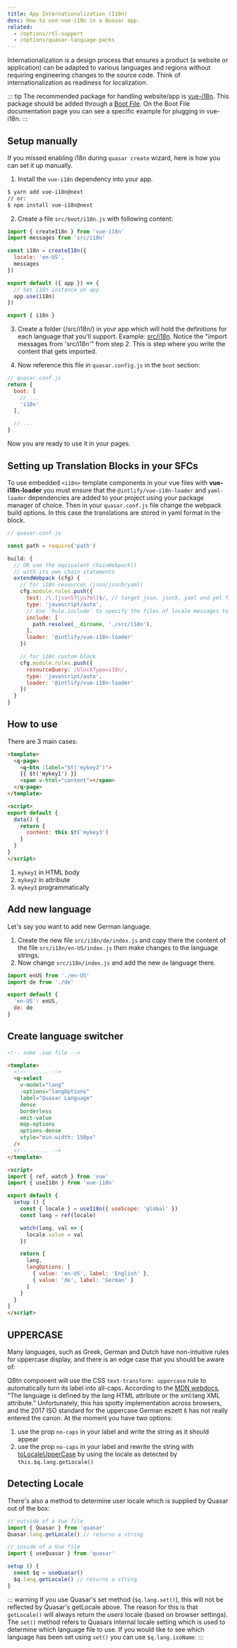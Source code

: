```yaml
---
title: App Internationalization (I18n)
desc: How to use vue-i18n in a Quasar app.
related:
  - /options/rtl-support
  - /options/quasar-language-packs
---
```

Internationalization is a design process that ensures a product (a website or application) can be adapted to various languages and regions without requiring engineering changes to the source code. Think of internationalization as readiness for localization.

::: tip
The recommended package for handling website/app is [vue-i18n](https://github.com/kazupon/vue-i18n). This package should be added through a [Boot File](/quasar-cli/boot-files). On the Boot File documentation page you can see a specific example for plugging in vue-i18n.
:::

## Setup manually

If you missed enabling i18n during `quasar create` wizard, here is how you can set it up manually.

1. Install the `vue-i18n` dependency into your app.

```bash
$ yarn add vue-i18n@next
// or:
$ npm install vue-i18n@next
```

2. Create a file `src/boot/i18n.js` with following content:

```js
import { createI18n } from 'vue-i18n'
import messages from 'src/i18n'

const i18n = createI18n({
  locale: 'en-US',
  messages
})

export default ({ app }) => {
  // Set i18n instance on app
  app.use(i18n)
})

export { i18n }
```

3. Create a folder (/src/i18n/) in your app which will hold the definitions for each language that you'll support. Example: [src/i18n](https://github.com/quasarframework/quasar-starter-kit/tree/master/template/src/i18n). Notice the "import messages from 'src/i18n'" from step 2. This is step where you write the content that gets imported.

4. Now reference this file in `quasar.config.js` in the `boot` section:

```js
// quasar.conf.js
return {
  boot: [
    // ...
    'i18n'
  ],

  // ...
}
```

Now you are ready to use it in your pages.

## Setting up Translation Blocks in your SFCs
To use embedded `<i18n>` template components in your vue files with **vue-i18n-loader** you must ensure that the `@intlify/vue-i18n-loader` and `yaml-loader` dependencies are added to your project using your package manager of choice. Then in your `quasar.conf.js` file change the webpack build options. In this case the translations are stored in yaml format in the block.

```js
// quasar.conf.js

const path = require('path')

build: {
  // OR use the equivalent chainWebpack()
  // with its own chain statements
  extendWebpack (cfg) {
    // for i18n resources (json/json5/yaml)
    cfg.module.rules.push({
      test: /\.(json5?|ya?ml)$/, // target json, json5, yaml and yml files
      type: 'javascript/auto',
      // Use `Rule.include` to specify the files of locale messages to be pre-compiled
      include: [
        path.resolve(__dirname, './src/i18n'),
      ],
      loader: '@intlify/vue-i18n-loader'
    })

    // for i18n custom block
    cfg.module.rules.push({
      resourceQuery: /blockType=i18n/,
      type: 'javascript/auto',
      loader: '@intlify/vue-i18n-loader'
    })
  }
}
```

## How to use

There are 3 main cases:

```html
<template>
  <q-page>
    <q-btn :label="$t('mykey2')">
    {{ $t('mykey1') }}
    <span v-html="content"></span>
  </q-page>
</template>

<script>
export default {
  data() {
    return {
      content: this.$t('mykey3')
    }
  }
}
</script>
```

1. `mykey1` in HTML body
2. `mykey2` in attribute
3. `mykey3` programmatically

## Add new language

Let's say you want to add new German language.

1. Create the new file `src/i18n/de/index.js` and copy there the content of the file `src/i18n/en-US/index.js` then make changes to the language strings.
2. Now change `src/i18n/index.js` and add the new `de` language there.

```js
import enUS from './en-US'
import de from './de'

export default {
  'en-US': enUS,
  de: de
}
```

## Create language switcher

```html
<!-- some .vue file -->

<template>
  <!-- ...... -->
  <q-select
    v-model="lang"
    :options="langOptions"
    label="Quasar Language"
    dense
    borderless
    emit-value
    map-options
    options-dense
    style="min-width: 150px"
  />
  <!-- ...... -->
</template>

<script>
import { ref, watch } from 'vue'
import { useI18n } from 'vue-i18n'

export default {
  setup () {
    const { locale } = useI18n({ useScope: 'global' })
    const lang = ref(locale)

    watch(lang, val => {
      locale.value = val
    })

    return {
      lang,
      langOptions: [
        { value: 'en-US', label: 'English' },
        { value: 'de', label: 'German' }
      ]
    }
  }
}
</script>
```

## UPPERCASE
Many languages, such as Greek, German and Dutch have non-intuitive rules for uppercase display, and there is an edge case that you should be aware of:

QBtn component will use the CSS `text-transform: uppercase` rule to automatically turn its label into all-caps. According to the [MDN webdocs](https://developer.mozilla.org/en-US/docs/Web/CSS/text-transform), "The language is defined by the lang HTML attribute or the xml:lang XML attribute." Unfortunately, this has spotty implementation across browsers, and the 2017 ISO standard for the uppercase German eszett `ß` has not really entered the canon. At the moment you have two options:

1. use the prop `no-caps` in your label and write the string as it should appear
2. use the prop `no-caps` in your label and rewrite the string with [toLocaleUpperCase](https://developer.mozilla.org/en-US/docs/Web/JavaScript/Reference/Global_Objects/String/toLocaleUpperCase) by using the locale as detected by `this.$q.lang.getLocale()`

## Detecting Locale
There's also a method to determine user locale which is supplied by Quasar out of the box:

```js
// outside of a Vue file
import { Quasar } from 'quasar'
Quasar.lang.getLocale() // returns a string

// inside of a Vue file
import { useQuasar } from 'quasar'

setup () {
  const $q = useQuasar()
  $q.lang.getLocale() // returns a string
}
```

::: warning
If you use Quasar's set method (`$q.lang.set()`), this will not be reflected by Quasar's getLocale above. The reason for this is that `getLocale()` will always return the *users* locale (based on browser settings). The `set()` method refers to Quasars internal locale setting which is used to determine which language file to use. If you would like to see which language has been set using `set()` you can use `$q.lang.isoName`.
:::
